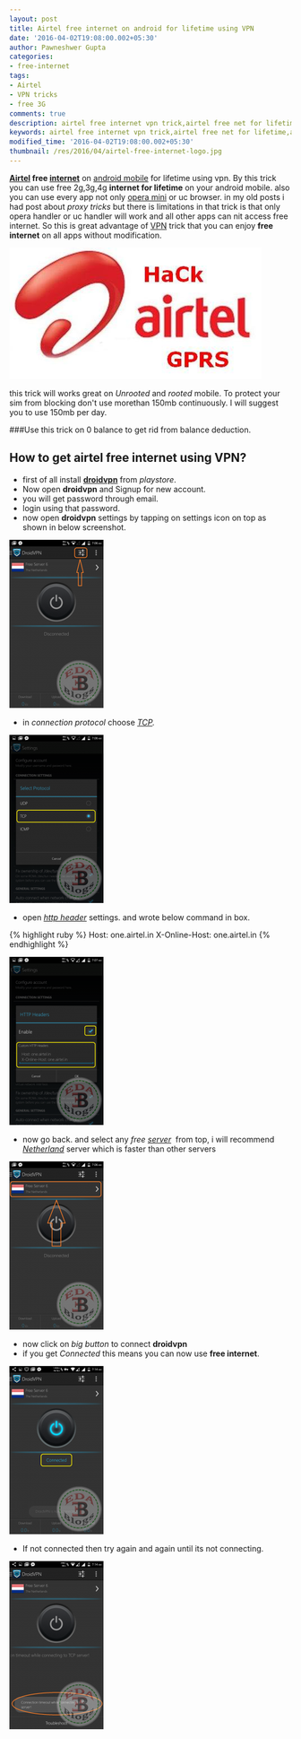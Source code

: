 ```yaml
---
layout: post
title: Airtel free internet on android for lifetime using VPN
date: '2016-04-02T19:08:00.002+05:30'
author: Pawneshwer Gupta
categories:
- free-internet
tags:
- Airtel
- VPN tricks
- free 3G
comments: true
description: airtel free internet vpn trick,airtel free net for lifetime,airtel free net on android mobile,airtel 3g 4g free internet, free airtel net on facebook,whatsapp
keywords: airtel free internet vpn trick,airtel free net for lifetime,airtel free net on android mobile,airtel 3g 4g free internet, free airtel net on facebook,whatsapp
modified_time: '2016-04-02T19:08:00.002+05:30'
thumbnail: /res/2016/04/airtel-free-internet-logo.jpg
---
```


**[Airtel](http://www.airtel.com/ "Bharti Airtel") free [internet](http://en.wikipedia.org/wiki/Internet "Internet")** on [android mobile](http://code.google.com/android/ "Android") for lifetime using vpn. By this trick you can use free 2g,3g,4g **internet for lifetime** on your android mobile. also you can use every app not only [opera mini](http://www.opera.com/mobile/ "Opera Mini") or uc browser. in my old posts i had post about _proxy tricks_ but there is limitations in that trick is that only opera handler or uc handler will work and all other apps can nit access free internet. So this is great advantage of [VPN](http://en.wikipedia.org/wiki/Virtual_private_network "Virtual private network") trick that you can enjoy **free internet** on all apps without modification.

[![Airtel free internet on android for lifetime using VPN](/res/2016/04/airtel-free-internet-logo.jpg)](/res/2016/04/airtel-free-internet-logo.jpg)

this trick will works great on _Unrooted_ and _rooted_ mobile. To protect your sim from blocking don't use morethan 150mb continuously. I will suggest you to use 150mb per day.

###Use this trick on 0 balance to get rid from balance deduction.

## How to get airtel free internet using VPN?

*   first of all install [**droidvpn**](https://play.google.com/store/apps/details?id=com.aed.droidvpn "Download droid vpn") from _playstore_.
*   Now open **droidvpn** and Signup for new account.
*   you will get password through email.
*   login using that password.
*   now open **droidvpn** settings by tapping on settings icon on top as shown in below screenshot.

[![Airtel free internet on android for lifetime using VPN](/res/2016/04/Airtel-free-internet-vpn-trick-5-copy-168x300.png)](/res/2016/04/Airtel-free-internet-vpn-trick-5-copy.png)  

*   in _connection protocol_ choose _[TCP](http://en.wikipedia.org/wiki/Transmission_Control_Protocol "Transmission Control Protocol")._

[![Airtel free internet on android for lifetime using VPN](/res/2016/04/Airtel-free-internet-vpn-trick-1-copy-168x300.png)](/res/2016/04/Airtel-free-internet-vpn-trick-1-copy.png)

*   open _[http header](http://en.wikipedia.org/wiki/List_of_HTTP_header_fields "List of HTTP header fields")_ settings. and wrote below command in box.

{% highlight ruby %}
Host: one.airtel.in 
X-Online-Host: one.airtel.in
{% endhighlight %}

[![Airtel free internet on android for lifetime using VPN](/res/2016/04/Airtel-free-internet-vpn-trick-2-copy-168x300.png)](/res/2016/04/Airtel-free-internet-vpn-trick-2-copy.png)

*   now go back. and select any _free [server](http://en.wikipedia.org/wiki/Server_%28computing%29 "Server (computing)")_  from top, i will recommend _[Netherland](http://en.wikipedia.org/wiki/Netherland "Netherland")_ server which is faster than other servers

[![Airtel free internet on android for lifetime using VPN](/res/2016/04/Airtel-free-internet-vpn-trick-6-copy-168x300.png)](/res/2016/04/Airtel-free-internet-vpn-trick-6-copy.png)

*   now click on _big button_ to connect **droidvpn**
*   if you get _Connected_ this means you can now use **free internet**.

[![Airtel free internet on android for lifetime using VPN](/res/2016/04/Airtel-free-internet-vpn-trick-3-copy-168x300.png)](/res/2016/04/Airtel-free-internet-vpn-trick-3-copy.png)

*   If not connected then try again and again until its not connecting.

[![Airtel free internet on android for lifetime using VPN](/res/2016/04/Airtel-free-internet-vpn-trick-4-copy-168x300.png)](/res/2016/04/Airtel-free-internet-vpn-trick-4-copy.png)
